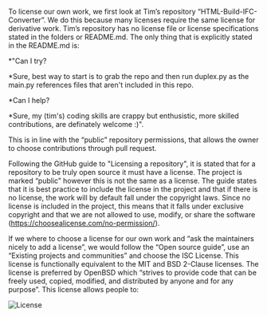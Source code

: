 To license our own work, we first look at Tim’s repository “HTML-Build-IFC-Converter”. We do this because many licenses require the same license for derivative work. Tim’s repository has no license file or license specifications stated in the folders or README.md. The only thing that is explicitly stated in the README.md is:  

*"Can I try? 

*Sure, best way to start is to grab the repo and then run duplex.py as the main.py references files that aren't included in this repo. 

*Can I help? 

*Sure, my (tim's) coding skills are crappy but enthusistic, more skilled contributions, are definately welcome :)".

This is in line with the “public” repository permissions, that allows the owner to choose contributions through pull request.   

Following the GitHub guide to "Licensing a repository", it is stated that for a repository to be truly open source it must have a license. The project is marked “public” however this is not the same as a license. The guide states that it is best practice to include the license in the project and that if there is no license, the work will by default fall under the copyright laws. Since no license is included in the project, this means that it falls under exclusive copyright and that we are not allowed to use, modify, or share the software (https://choosealicense.com/no-permission/).  

 

If we where to choose a license for our own work and “ask the maintainers nicely to add a license”, we would follow the “Open source guide”, use an “Existing projects and communities” and choose the ISC License. This license is functionally equivalent to the MIT and BSD 2-Clause licenses. The license is preferred by OpenBSD which “strives to provide code that can be freely used, copied, modified, and distributed by anyone and for any purpose”. This license allows people to: 

![License](https://user-images.githubusercontent.com/112407123/196030570-363cf750-4932-442b-aa4a-c6400fee45a9.PNG)

